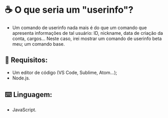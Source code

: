 <h1>☕️ O que seria um "userinfo"?</h1>

- Um comando de userinfo nada mais é do que um comando que apresenta informações de tal usuário: ID, nickname, data de criação da conta, cargos... Neste caso, irei mostrar um comando de userinfo beta meu; um comando base.

<h2>📄 Requisitos:</h2>

- Um editor de código (VS Code, Sublime, Atom...);
- Node.js.

<h2>⌨️ Linguagem:</h2>

- JavaScript.
